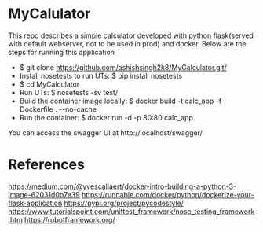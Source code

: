 # MyCalulator
This repo describes a simple calculator developed with python flask(served with default webserver, not to be used in prod) and docker.
Below are the steps for running this application

  - $ git clone https://github.com/ashishsingh2k8/MyCalculator.git/
  - Install nosetests to run UTs: $ pip install nosetests
  - $ cd MyCalculator
  - Run UTs: $ nosetests -sv test/
  - Build the container image locally: $ docker build -t calc_app -f Dockerfile . --no-cache 
  - Run the container: $ docker run -d -p 80:80 calc_app
 
You can access the swagger UI at http://localhost/swagger/


# References
https://medium.com/@yvescallaert/docker-intro-building-a-python-3-image-62031d0b7e39
https://runnable.com/docker/python/dockerize-your-flask-application
https://pypi.org/project/pycodestyle/
https://www.tutorialspoint.com/unittest_framework/nose_testing_framework.htm
https://robotframework.org/
